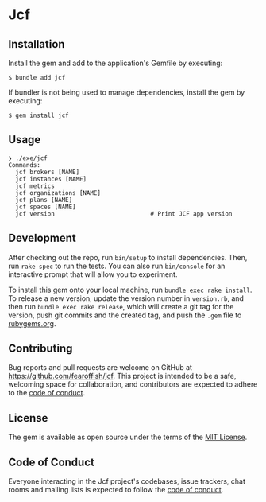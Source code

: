 # Jcf

## Installation

Install the gem and add to the application's Gemfile by executing:

    $ bundle add jcf

If bundler is not being used to manage dependencies, install the gem by executing:

    $ gem install jcf

## Usage

```
❯ ./exe/jcf
Commands:
  jcf brokers [NAME]
  jcf instances [NAME]
  jcf metrics
  jcf organizations [NAME]
  jcf plans [NAME]
  jcf spaces [NAME]
  jcf version                           # Print JCF app version
```

## Development

After checking out the repo, run `bin/setup` to install dependencies. Then, run `rake spec` to run the tests. You can also run `bin/console` for an interactive prompt that will allow you to experiment.

To install this gem onto your local machine, run `bundle exec rake install`. To release a new version, update the version number in `version.rb`, and then run `bundle exec rake release`, which will create a git tag for the version, push git commits and the created tag, and push the `.gem` file to [rubygems.org](https://rubygems.org).

## Contributing

Bug reports and pull requests are welcome on GitHub at https://github.com/fearoffish/jcf. This project is intended to be a safe, welcoming space for collaboration, and contributors are expected to adhere to the [code of conduct](https://github.com/fearoffish/paas-org-metric-gathering-gem/blob/main/CODE_OF_CONDUCT.md).

## License

The gem is available as open source under the terms of the [MIT License](https://opensource.org/licenses/MIT).

## Code of Conduct

Everyone interacting in the Jcf project's codebases, issue trackers, chat rooms and mailing lists is expected to follow the [code of conduct](https://github.com/fearoffish/paas-org-metric-gathering-gem/blob/main/CODE_OF_CONDUCT.md).
